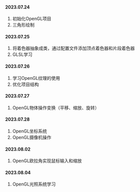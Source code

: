 #### 2023.07.24  
1. 初始化OpenGL项目  
2. 三角形绘制  
#### 2023.07.25  
1. 将着色器抽象成类，通过配置文件添加顶点着色器和片段着色器
2. GLSL学习
#### 2023.07.26
1. 学习OpenGL纹理的使用
2. 优化项目结构  
#### 2023.07.27
1. OpenGL物体操作变换（平移、缩放、旋转） 
#### 2023.07.28
1. OpenGL坐标系统
2. OpenGL摄像机操作
#### 2023.08.02
1. OpenGL欧拉角实现鼠标输入和缩放
#### 2023.08.04
1. OpenGL光照系统学习